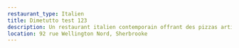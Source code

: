 ```yaml
---
restaurant_type: Italien
title: Dimetutto test 123
description: Un restaurant italien contemporain offrant des pizzas artisanales, des pâtes fraîches et des spécialités italiennes dans une ambiance moderne et décontractée.
location: 92 rue Wellington Nord, Sherbrooke
--- 
```

